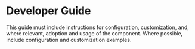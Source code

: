 # Developer Guide

This guide must include instructions for configuration, customization, and, where relevant, adoption and usage of the component.
Where possible, include configuration and customization examples.

